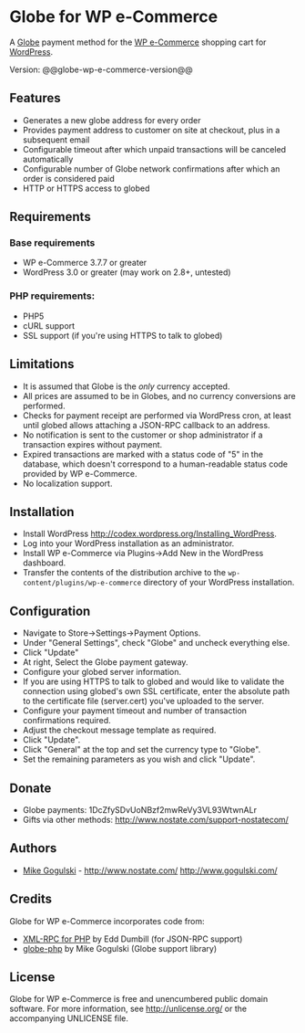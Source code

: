 Globe for WP e-Commerce
=========================

A [Globe][Globe] payment method for the
[WP e-Commerce][WP e-Commerce] shopping cart for [WordPress][WordPress].

Version: @@globe-wp-e-commerce-version@@

Features
--------

* Generates a new globe address for every order
* Provides payment address to customer on site at checkout, plus in a
  subsequent email
* Configurable timeout after which unpaid transactions will be canceled
  automatically
* Configurable number of Globe network confirmations after which an order
  is considered paid
* HTTP or HTTPS access to globed

Requirements
------------

### Base requirements
* WP e-Commerce 3.7.7 or greater
* WordPress 3.0 or greater (may work on 2.8+, untested)

### PHP requirements:
* PHP5
* cURL support
* SSL support (if you're using HTTPS to talk to globed)

Limitations
-----------

* It is assumed that Globe is the *only* currency accepted.
* All prices are assumed to be in Globes, and no currency conversions are
  performed.
* Checks for payment receipt are performed via WordPress cron, at least until
  globed allows attaching a JSON-RPC callback to an address.
* No notification is sent to the customer or shop administrator if a
  transaction expires without payment.
* Expired transactions are marked with a status code of "5" in the database,
  which doesn't correspond to a human-readable status code provided by
  WP e-Commerce.
* No localization support.

Installation
------------

* Install WordPress <http://codex.wordpress.org/Installing_WordPress>.
* Log into your WordPress installation as an administrator.
* Install WP e-Commerce via Plugins->Add New in the WordPress dashboard.
* Transfer the contents of the distribution archive to the
  `wp-content/plugins/wp-e-commerce` directory of your WordPress installation.

Configuration
-------------

* Navigate to Store->Settings->Payment Options.
* Under "General Settings", check "Globe" and uncheck everything else.
* Click "Update"
* At right, Select the Globe payment gateway.
* Configure your globed server information.
* If you are using HTTPS to talk to globed and would like to validate
  the connection using globed's own SSL certificate, enter the
  absolute path to the certificate file (server.cert) you've uploaded
  to the server.
* Configure your payment timeout and number of transaction confirmations
  required.
* Adjust the checkout message template as required.
* Click "Update".
* Click "General" at the top and set the currency type to "Globe".
* Set the remaining parameters as you wish and click "Update".

Donate
------

* Globe payments: 1DcZfySDvUoNBzf2mwReVy3VL93WtwnALr
* Gifts via other methods: <http://www.nostate.com/support-nostatecom/>

Authors
-------

* [Mike Gogulski](http://github.com/mikegogulski) -
  <http://www.nostate.com/> <http://www.gogulski.com/>

Credits
-------

Globe for WP e-Commerce incorporates code from:

* [XML-RPC for PHP][XML-RPC-PHP] by Edd Dumbill (for JSON-RPC support)
* [globe-php][globe-php] by Mike Gogulski (Globe support library)

License
-------

Globe for WP e-Commerce is free and unencumbered public domain software. For more
information, see <http://unlicense.org/> or the accompanying UNLICENSE file.


[Globe]:			http://www.globe.org/
[WP e-Commerce]:	http://www.getshopped.org/
[WordPress]:		http://www.wordpress.org/
[XML-RPC-PHP]:		http://phpxmlrpc.sourceforge.net/
[globe-php]:		http://github.com/mikegogulski/globe-php